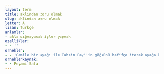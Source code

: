 ```yaml
---
layout: term
title: aklından zoru olmak
slug: aklindan-zoru-olmak
letter: A
lisan: Türkçe
anlamlar:
- akla sığmayacak işler yapmak
ozellikler:
- - ''
ornekler:
- - 'Cemile bir ayağı ile Tahsin Bey''in göğsünü hafifçe iterek ayağa kalktı: Senin aklından zorun mu var kuzum? diye bağırdı.'
orneklerkaynak:
- - Peyami Safa
---
```

